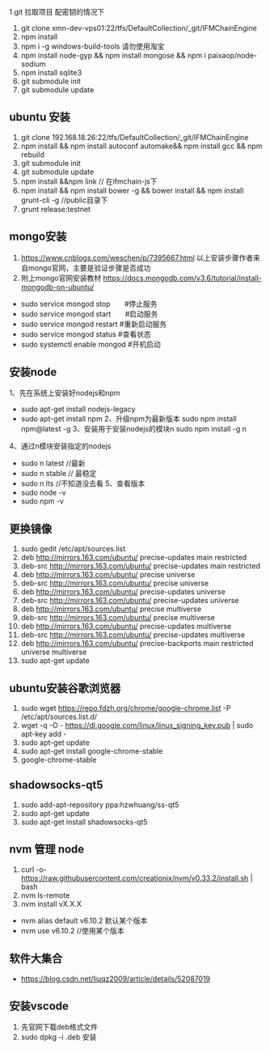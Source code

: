 1.git 拉取项目 配密钥的情况下
  1. git clone xmn-dev-vps01:22/tfs/DefaultCollection/_git/IFMChainEngine
  2. npm install 
  3. npm i -g windows-build-tools
  请勿使用淘宝
  4. npm install node-gyp && npm install mongose && npm i paixaop/node-sodium
  5. npm install sqlite3
  6. git submodule init
  7. git submodule update
## ubuntu 安装
1. git clone 192.168.18.26:22/tfs/DefaultCollection/_git/IFMChainEngine
2. npm install && npm install  autoconf automake&& npm install gcc && npm rebuild
3. git submodule init
4. git submodule update
5. npm install &&npm link // 在ifmchain-js下
6. npm install && npm install bower -g && bower install  && npm install grunt-cli -g //public目录下
7. grunt release:testnet
## mongo安装
1. https://www.cnblogs.com/weschen/p/7395667.html 
以上安装步骤作者来自mongo官网，主要是验证步骤是否成功
2. 附上mongo官网安装教材 https://docs.mongodb.com/v3.6/tutorial/install-mongodb-on-ubuntu/
* sudo service mongod stop　　#停止服务
* sudo service mongod start　　#启动服务
* sudo service mongod restart #重新启动服务
* sudo service mongod status #查看状态
* sudo systemctl enable mongod #开机启动
## 安装node
1、先在系统上安装好nodejs和npm
* sudo apt-get install nodejs-legacy
* sudo apt-get install npm
2、升级npm为最新版本
sudo npm install npm@latest -g
3、安装用于安装nodejs的模块n
sudo npm install -g n

4、通过n模块安装指定的nodejs
* sudo n latest //最新  
* sudo n stable // 最稳定
* sudo n lts //不知道没去看
5、查看版本
* sudo node -v
* sudo npm -v
## 更换镜像 
1. sudo gedit /etc/apt/sources.list 
2. deb http://mirrors.163.com/ubuntu/ precise-updates main restricted
3. deb-src http://mirrors.163.com/ubuntu/ precise-updates main restricted
4. deb http://mirrors.163.com/ubuntu/ precise universe
5. deb-src http://mirrors.163.com/ubuntu/ precise universe
6. deb http://mirrors.163.com/ubuntu/ precise-updates universe
7. deb-src http://mirrors.163.com/ubuntu/ precise-updates universe
8. deb http://mirrors.163.com/ubuntu/ precise multiverse
9. deb-src http://mirrors.163.com/ubuntu/ precise multiverse
10. deb http://mirrors.163.com/ubuntu/ precise-updates multiverse
11. deb-src http://mirrors.163.com/ubuntu/ precise-updates multiverse
12. deb http://mirrors.163.com/ubuntu/ precise-backports main restricted universe multiverse
13. sudo apt-get update
## ubuntu安装谷歌浏览器
1. sudo wget https://repo.fdzh.org/chrome/google-chrome.list -P /etc/apt/sources.list.d/
2. wget -q -O - https://dl.google.com/linux/linux_signing_key.pub  | sudo apt-key add -
3. sudo apt-get update
4. sudo apt-get install google-chrome-stable
5. google-chrome-stable
## shadowsocks-qt5 
1. sudo add-apt-repository ppa:hzwhuang/ss-qt5
2. sudo apt-get update
3. sudo apt-get install shadowsocks-qt5
## nvm 管理 node
1. curl -o- https://raw.githubusercontent.com/creationix/nvm/v0.33.2/install.sh | bash
2. nvm ls-remote
3. nvm install vX.X.X 
*  nvm alias default v6.10.2 默认某个版本
* nvm use v6.10.2 //使用某个版本
## 软件大集合 
* https://blog.csdn.net/liuqz2009/article/details/52087019
## 安装vscode
1. 先官网下载deb格式文件
2. sudo dpkg -i <file>.deb 安装
